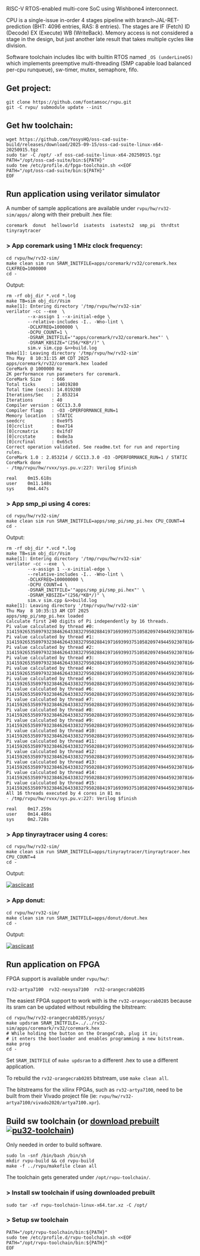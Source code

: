 RISC-V RTOS-enabled multi-core SoC using Wishbone4 interconnect.

CPU is a single-issue in-order 4 stages pipeline with branch-JAL-RET-prediction (BHT: 4096 entries, RAS: 8 entries).
The stages are IF (Fetch) ID (Decode) EX (Execute) WB (WriteBack).
Memory access is not considered a stage in the design, but just another late result that takes multiple cycles like division.

Software toolchain includes libc with builtin RTOS named `_OS (underLineOS)` which implements preemptive multi-threading (SMP capable load balanced per-cpu runqueue), sw-timer, mutex, semaphore, fifo.

## Get project:

	git clone https://github.com/fontamsoc/rvpu.git
	git -C rvpu/ submodule update --init

## Get hw toolchain:

	wget https://github.com/YosysHQ/oss-cad-suite-build/releases/download/2025-09-15/oss-cad-suite-linux-x64-20250915.tgz
	sudo tar -C /opt/ -xf oss-cad-suite-linux-x64-20250915.tgz
	PATH="/opt/oss-cad-suite/bin:${PATH}"
	sudo tee /etc/profile.d/fpga-toolchain.sh <<EOF
	PATH="/opt/oss-cad-suite/bin:${PATH}"
	EOF

## Run application using verilator simulator

A number of sample applications are available under `rvpu/hw/rv32-sim/apps/` along with their prebuilt .hex file:

	coremark  donut  helloworld  isatests  isatests2  smp_pi  thrdtst  tinyraytracer

### > App coremark using 1 MHz clock frequency:

	cd rvpu/hw/rv32-sim/
	make clean sim run SRAM_INITFILE=apps/coremark/rv32/coremark.hex CLKFREQ=1000000
	cd -

Output:

	rm -rf obj_dir *.vcd *.log
	make TB=sim obj_dir/Vsim
	make[1]: Entering directory '/tmp/rvpu/hw/rv32-sim'
	verilator -cc --exe  \
			--x-assign 1 --x-initial-edge \
			--relative-includes -I.. -Wno-lint \
			-DCLKFREQ=1000000 \
			-DCPU_COUNT=1 \
			-DSRAM_INITFILE='"apps/coremark/rv32/coremark.hex"' \
			-DSRAM_KBSIZE="(256/*KB*/)" \
			sim.v sim.cpp &>>build.log
	make[1]: Leaving directory '/tmp/rvpu/hw/rv32-sim'
	Thu May  8 10:31:15 AM CDT 2025
	apps/coremark/rv32/coremark.hex loaded
	CoreMark @ 1000000 Hz
	2K performance run parameters for coremark.
	CoreMark Size    : 666
	Total ticks      : 14019280
	Total time (secs): 14.019280
	Iterations/Sec   : 2.853214
	Iterations       : 40
	Compiler version : GCC13.3.0
	Compiler flags   : -O3 -DPERFORMANCE_RUN=1
	Memory location  : STATIC
	seedcrc          : 0xe9f5
	[0]crclist       : 0xe714
	[0]crcmatrix     : 0x1fd7
	[0]crcstate      : 0x8e3a
	[0]crcfinal      : 0x65c5
	Correct operation validated. See readme.txt for run and reporting rules.
	CoreMark 1.0 : 2.853214 / GCC13.3.0 -O3 -DPERFORMANCE_RUN=1 / STATIC
	CoreMark done
	- /tmp/rvpu/hw/rvxx/sys.pu.v:227: Verilog $finish

	real    0m15.618s
	user    0m11.148s
	sys     0m4.447s

### > App smp_pi using 4 cores:

	cd rvpu/hw/rv32-sim/
	make clean sim run SRAM_INITFILE=apps/smp_pi/smp_pi.hex CPU_COUNT=4
	cd -

Output:

	rm -rf obj_dir *.vcd *.log
	make TB=sim obj_dir/Vsim
	make[1]: Entering directory '/tmp/rvpu/hw/rv32-sim'
	verilator -cc --exe  \
			--x-assign 1 --x-initial-edge \
			--relative-includes -I.. -Wno-lint \
			-DCLKFREQ=100000000 \
			-DCPU_COUNT=4 \
			-DSRAM_INITFILE='"apps/smp_pi/smp_pi.hex"' \
			-DSRAM_KBSIZE="(256/*KB*/)" \
			sim.v sim.cpp &>>build.log
	make[1]: Leaving directory '/tmp/rvpu/hw/rv32-sim'
	Thu May  8 10:35:13 AM CDT 2025
	apps/smp_pi/smp_pi.hex loaded
	Calculate first 240 digits of Pi independently by 16 threads.
	Pi value calculated by thread #0: 314159265358979323846264338327950288419716939937510582097494459230781640628620899862803482534211706798214808651328230664709384460955058223172535940812848111745028410270193852110555964462294895493038196442881097566593344612847564823378678316
	Pi value calculated by thread #1: 314159265358979323846264338327950288419716939937510582097494459230781640628620899862803482534211706798214808651328230664709384460955058223172535940812848111745028410270193852110555964462294895493038196442881097566593344612847564823378678316
	Pi value calculated by thread #2: 314159265358979323846264338327950288419716939937510582097494459230781640628620899862803482534211706798214808651328230664709384460955058223172535940812848111745028410270193852110555964462294895493038196442881097566593344612847564823378678316
	Pi value calculated by thread #3: 314159265358979323846264338327950288419716939937510582097494459230781640628620899862803482534211706798214808651328230664709384460955058223172535940812848111745028410270193852110555964462294895493038196442881097566593344612847564823378678316
	Pi value calculated by thread #4: 314159265358979323846264338327950288419716939937510582097494459230781640628620899862803482534211706798214808651328230664709384460955058223172535940812848111745028410270193852110555964462294895493038196442881097566593344612847564823378678316
	Pi value calculated by thread #5: 314159265358979323846264338327950288419716939937510582097494459230781640628620899862803482534211706798214808651328230664709384460955058223172535940812848111745028410270193852110555964462294895493038196442881097566593344612847564823378678316
	Pi value calculated by thread #6: 314159265358979323846264338327950288419716939937510582097494459230781640628620899862803482534211706798214808651328230664709384460955058223172535940812848111745028410270193852110555964462294895493038196442881097566593344612847564823378678316
	Pi value calculated by thread #7: 314159265358979323846264338327950288419716939937510582097494459230781640628620899862803482534211706798214808651328230664709384460955058223172535940812848111745028410270193852110555964462294895493038196442881097566593344612847564823378678316
	Pi value calculated by thread #8: 314159265358979323846264338327950288419716939937510582097494459230781640628620899862803482534211706798214808651328230664709384460955058223172535940812848111745028410270193852110555964462294895493038196442881097566593344612847564823378678316
	Pi value calculated by thread #9: 314159265358979323846264338327950288419716939937510582097494459230781640628620899862803482534211706798214808651328230664709384460955058223172535940812848111745028410270193852110555964462294895493038196442881097566593344612847564823378678316
	Pi value calculated by thread #10: 314159265358979323846264338327950288419716939937510582097494459230781640628620899862803482534211706798214808651328230664709384460955058223172535940812848111745028410270193852110555964462294895493038196442881097566593344612847564823378678316
	Pi value calculated by thread #11: 314159265358979323846264338327950288419716939937510582097494459230781640628620899862803482534211706798214808651328230664709384460955058223172535940812848111745028410270193852110555964462294895493038196442881097566593344612847564823378678316
	Pi value calculated by thread #12: 314159265358979323846264338327950288419716939937510582097494459230781640628620899862803482534211706798214808651328230664709384460955058223172535940812848111745028410270193852110555964462294895493038196442881097566593344612847564823378678316
	Pi value calculated by thread #13: 314159265358979323846264338327950288419716939937510582097494459230781640628620899862803482534211706798214808651328230664709384460955058223172535940812848111745028410270193852110555964462294895493038196442881097566593344612847564823378678316
	Pi value calculated by thread #14: 314159265358979323846264338327950288419716939937510582097494459230781640628620899862803482534211706798214808651328230664709384460955058223172535940812848111745028410270193852110555964462294895493038196442881097566593344612847564823378678316
	Pi value calculated by thread #15: 314159265358979323846264338327950288419716939937510582097494459230781640628620899862803482534211706798214808651328230664709384460955058223172535940812848111745028410270193852110555964462294895493038196442881097566593344612847564823378678316
	All 16 threads executed by 4 cores in 81 ms
	- /tmp/rvpu/hw/rvxx/sys.pu.v:227: Verilog $finish

	real    0m17.259s
	user    0m14.486s
	sys     0m2.728s

### > App tinyraytracer using 4 cores:

	cd rvpu/hw/rv32-sim/
	make clean sim run SRAM_INITFILE=apps/tinyraytracer/tinyraytracer.hex CPU_COUNT=4
	cd -

Output:

[![asciicast](https://asciinema.org/a/GIQaF4uvYTIRVMu7CEvh4jsJf.svg)](https://asciinema.org/a/GIQaF4uvYTIRVMu7CEvh4jsJf)

### > App donut:

	cd rvpu/hw/rv32-sim/
	make clean sim run SRAM_INITFILE=apps/donut/donut.hex
	cd -

Output:

[![asciicast](https://asciinema.org/a/IDh0X0zmR3x50dskrxjresdN7.svg)](https://asciinema.org/a/IDh0X0zmR3x50dskrxjresdN7)

## Run application on FPGA

FPGA support is available under `rvpu/hw/`:

	rv32-artya7100  rv32-nexysa7100  rv32-orangecrab0285

The easiest FPGA support to work with is the `rv32-orangecrab0285` because its sram can be updated without rebuilding the bitstream:

	cd rvpu/hw/rv32-orangecrab0285/yosys/
	make updsram SRAM_INITFILE=../../rv32-sim/apps/coremark/rv32/coremark.hex
	# While holding the button on the OrangeCrab, plug it in;
	# it enters the bootloader and enables programming a new bitstream.
	make prog
	cd -

Set `SRAM_INITFILE` of `make updsram` to a different .hex to use a different application.

To rebuild the `rv32-orangecrab0285` bitstream, use `make clean all`.

The bitstreams for the xilinx FPGAs, such as `rv32-artya7100`, need to be built from their Vivado project file (ie: `rvpu/hw/rv32-artya7100/vivado2020/artya7100.xpr`).

## Build sw toolchain (or [download prebuilt](https://github.com/fontamsoc/rvpu/releases/latest/download/rvpu-toolchain-linux-x64.tar.xz) [![pu32-toolchain](https://github.com/fontamsoc/rvpu/actions/workflows/release.yml/badge.svg)](https://github.com/fontamsoc/rvpu/actions/workflows/release.yml))

Only needed in order to build software.

	sudo ln -snf /bin/bash /bin/sh
	mkdir rvpu-build && cd rvpu-build
	make -f ../rvpu/makefile clean all

The toolchain gets generated under `/opt/rvpu-toolchain/`.

### > Install sw toolchain if using downloaded prebuilt

	sudo tar -xf rvpu-toolchain-linux-x64.tar.xz -C /opt/

### > Setup sw toolchain

	PATH="/opt/rvpu-toolchain/bin:${PATH}"
	sudo tee /etc/profile.d/rvpu-toolchain.sh <<EOF
	PATH="/opt/rvpu-toolchain/bin:${PATH}"
	EOF
